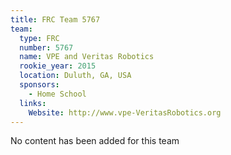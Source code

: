 ```yaml
---
title: FRC Team 5767
team:
  type: FRC
  number: 5767
  name: VPE and Veritas Robotics
  rookie_year: 2015
  location: Duluth, GA, USA
  sponsors:
    - Home School
  links:
    Website: http://www.vpe-VeritasRobotics.org
---
```

No content has been added for this team